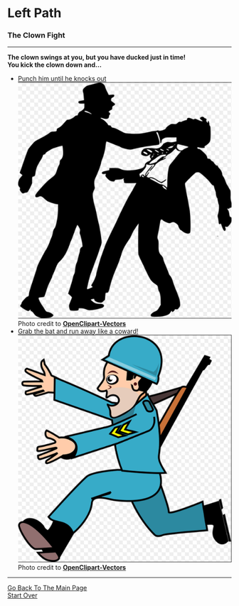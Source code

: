 # Left Path
### The Clown Fight

---

**The clown swings at you, but you have ducked just in time!**  
**You kick the clown down and...**  

* [Punch him until he knocks out ](Bad-Move.md)  
![](fight.png)  
Photo credit to [**OpenClipart-Vectors**](https://pixabay.com/en/anger-fight-male-man-men-office-1300528/)  
* [Grab the bat and run away like a coward!](Smart-Move.md)  
![](coward.png)  
Photo credit to [**OpenClipart-Vectors**](https://pixabay.com/en/coward-retreat-military-infantry-155273/)  

---

[Go Back To The Main Page](../README.md)  
[Start Over](../beginning/intro.md)  